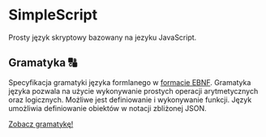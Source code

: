 # SimpleScript
Prosty język skryptowy bazowany na jezyku JavaScript.

## Gramatyka :capital_abcd:
Specyfikacja gramatyki języka formlanego w [formacie EBNF](https://en.wikipedia.org/wiki/Extended_Backus%E2%80%93Naur_form).
Gramatyka języka pozwala na użycie wykonywanie prostych operacji arytmetycznych oraz logicznych. Możliwe jest definiowanie i wykonywanie funkcji. Język umożliwia definiowanie obiektów w notacji zbliżonej JSON.

[Zobacz gramatykę!](SImpleScript.ebnf)



